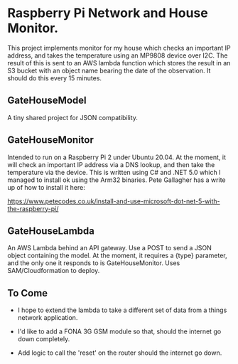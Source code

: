# Raspberry Pi Network and House Monitor.

This project implements monitor for my house which checks an important IP address, and takes the temperature using an MP9808 device over I2C.
The result of this is sent to an AWS lambda function which stores the result in an S3 bucket with an object name bearing the date of the observation.
It should do this every 15 minutes.

## GateHouseModel

A tiny shared project for JSON compatibility.

## GateHouseMonitor

Intended to run on a Raspberry Pi 2 under Ubuntu 20.04.
At the moment, it will check an important IP address via a DNS lookup, and then take the temperature via the device.
This is written using C# and .NET 5.0 which I managed to install ok using the Arm32 binaries.
Pete Gallagher has a write up of how to install it here:

  https://www.petecodes.co.uk/install-and-use-microsoft-dot-net-5-with-the-raspberry-pi/

## GateHouseLambda

An AWS Lambda behind an API gateway.  Use a POST to send a JSON object containing the model.
At the moment, it requires a {type} parameter, and the only one it responds to is GateHouseMonitor.
Uses SAM/Cloudformation to deploy.

## To Come

- I hope to extend the lambda to take a different set of data from a things network application.

- I'd like to add a FONA 3G GSM module so that, should the internet go down completely.

- Add logic to call the 'reset' on the router should the internet go down.
